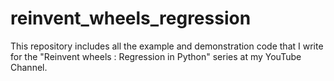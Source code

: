 # reinvent_wheels_regression
This repository includes all the example and demonstration code that I write for the "Reinvent wheels : Regression in Python" series at my YouTube Channel.
